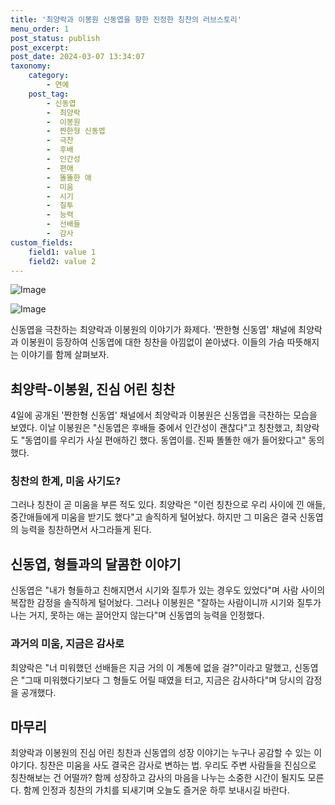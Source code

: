 ```yaml
---
title: '최양락과 이봉원 신동엽을 향한 진정한 칭찬의 러브스토리'
menu_order: 1
post_status: publish
post_excerpt: 
post_date: 2024-03-07 13:34:07
taxonomy:
    category:
        - 연예
    post_tag:
        - 신동엽
        -  최양락
        -  이봉원
        -  짠한형 신동엽
        -  극찬
        -  후배
        -  인간성
        -  편애
        -  똘똘한 애
        -  미움
        -  시기
        -  질투
        -  능력
        -  선배들
        -  감사
custom_fields:
    field1: value 1
    field2: value 2
---
```


![Image](https://ssl.pstatic.net/mimgnews/image/109/2024/03/05/0005029821_001_20240305083902952.jpg?type=w540)

![Image](https://mimgnews.pstatic.net/image/109/2024/03/05/0005029821_002_20240305083902965.jpg?type=w540)

신동엽을 극찬하는 최양락과 이봉원의 이야기가 화제다. '짠한형 신동엽' 채널에 최양락과 이봉원이 등장하여 신동엽에 대한 칭찬을 아낌없이 쏟아냈다. 이들의 가슴 따뜻해지는 이야기를 함께 살펴보자.
## 최양락-이봉원, 진심 어린 칭찬
4일에 공개된 '짠한형 신동엽' 채널에서 최양락과 이봉원은 신동엽을 극찬하는 모습을 보였다. 이날 이봉원은 "신동엽은 후배들 중에서 인간성이 괜찮다"고 칭찬했고, 최양락도 "동엽이를 우리가 사실 편애하긴 했다. 동엽이를. 진짜 똘똘한 애가 들어왔다고" 동의했다.
### 칭찬의 한계, 미움 사기도?
그러나 칭찬이 곧 미움을 부른 적도 있다. 최양락은 "이런 칭찬으로 우리 사이에 낀 애들, 중간애들에게 미움을 받기도 했다"고 솔직하게 털어놨다. 하지만 그 미움은 결국 신동엽의 능력을 칭찬하면서 사그라들게 된다.
## 신동엽, 형들과의 달콤한 이야기
신동엽은 "내가 형들하고 친해지면서 시기와 질투가 있는 경우도 있었다"며 사람 사이의 복잡한 감정을 솔직하게 털어놨다. 그러나 이봉원은 "잘하는 사람이니까 시기와 질투가 나는 거지, 못하는 애는 끌어안지 않는다"며 신동엽의 능력을 인정했다.
### 과거의 미움, 지금은 감사로
최양락은 "너 미워했던 선배들은 지금 거의 이 계통에 없을 걸?"이라고 말했고, 신동엽은 "그때 미워했다기보다 그 형들도 어릴 때였을 터고, 지금은 감사하다"며 당시의 감정을 공개했다.
## 마무리
최양락과 이봉원의 진심 어린 칭찬과 신동엽의 성장 이야기는 누구나 공감할 수 있는 이야기다. 칭찬은 미움을 사도 결국은 감사로 변하는 법. 우리도 주변 사람들을 진심으로 칭찬해보는 건 어떨까? 함께 성장하고 감사의 마음을 나누는 소중한 시간이 될지도 모른다. 함께 인정과 칭찬의 가치를 되새기며 오늘도 즐거운 하루 보내시길 바란다.
